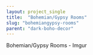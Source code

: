 ```yaml
---
layout: project_single
title:  "Bohemian/Gypsy Rooms"
slug: "bohemiangypsy-rooms"
parent: "dark-boho-decor"
---
```

Bohemian/Gypsy Rooms - Imgur